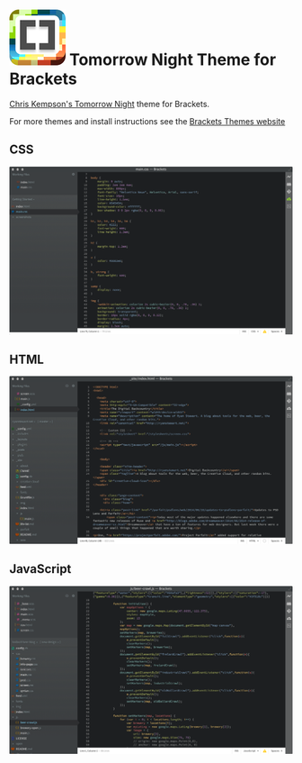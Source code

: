 ![Brackets Themes](https://github.com/Brackets-Themes/TomorrowNight/blob/master/bracket-themes-icon-100x99.png) Tomorrow Night Theme for Brackets
=========

[Chris Kempson's Tomorrow Night](https://github.com/chriskempson/tomorrow-theme) theme for Brackets.

For more themes and install instructions see the [Brackets Themes website](http://brackets-themes.github.io/)

## CSS 
![Tomorrow Night Theme in a CSS file](https://github.com/Brackets-Themes/TomorrowNight/blob/master/tomorrow-night-screenshot-css.png)

## HTML
![Tomorrow Night Theme in an HTML file](https://github.com/Brackets-Themes/TomorrowNight/blob/master/tomorrow-night-screenshot-html.png)

## JavaScript
![Tomorrow Night Theme in a JS file](https://github.com/Brackets-Themes/TomorrowNight/blob/master/tomorrow-night-screenshot-js.png)